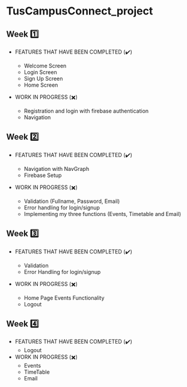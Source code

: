 # TusCampusConnect_project

## Week :one:
- FEATURES THAT HAVE BEEN COMPLETED (:heavy_check_mark:)
  - Welcome Screen
  - Login Screen
  - Sign Up Screen 
  - Home Screen

- WORK IN PROGRESS (:heavy_multiplication_x:)
  - Registration and login with firebase authentication
  - Navigation

## Week :two:
- FEATURES THAT HAVE BEEN COMPLETED (:heavy_check_mark:)
  - Navigation with NavGraph
  - Firebase Setup

- WORK IN PROGRESS (:heavy_multiplication_x:)
  - Validation (Fullname, Password, Email)
  - Error handling for login/signup
  - Implementing my three functions (Events, Timetable and Email)

## Week :three:
- FEATURES THAT HAVE BEEN COMPLETED (:heavy_check_mark:)
  - Validation
  - Error Handling for login/signup

- WORK IN PROGRESS (:heavy_multiplication_x:)
  - Home Page Events Functionality
  - Logout
 
## Week :four:
- FEATURES THAT HAVE BEEN COMPLETED (:heavy_check_mark:)
  - Logout
- WORK IN PROGRESS (:heavy_multiplication_x:)
  - Events
  - TimeTable
  - Email

 
